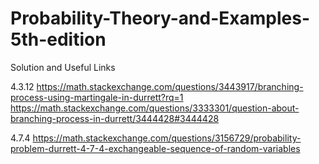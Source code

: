 # Probability-Theory-and-Examples-5th-edition
Solution and Useful Links




4.3.12
https://math.stackexchange.com/questions/3443917/branching-process-using-martingale-in-durrett?rq=1
https://math.stackexchange.com/questions/3333301/question-about-branching-process-in-durrett/3444428#3444428



4.7.4
https://math.stackexchange.com/questions/3156729/probability-problem-durrett-4-7-4-exchangeable-sequence-of-random-variables
